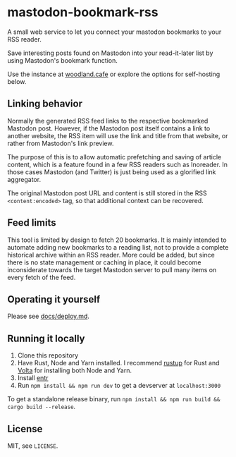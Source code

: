# mastodon-bookmark-rss

A small web service to let you connect your mastodon bookmarks to your RSS reader.

Save interesting posts found on Mastodon into your read-it-later list by using Mastodon's bookmark function.

Use the instance at [woodland.cafe](https://bookmark-rss.woodland.cafe) or explore the options for self-hosting below.

## Linking behavior

Normally the generated RSS feed links to the respective bookmarked Mastodon
post. However, if the Mastodon post itself contains a link to another website,
the RSS item will use the link and title from that website, or rather from
Mastodon's link preview.

The purpose of this is to allow automatic prefetching and saving of article
content, which is a feature found in a few RSS readers such as Inoreader. In
those cases Mastodon (and Twitter) is just being used as a glorified link
aggregator.

The original Mastodon post URL and content is still stored in the RSS
`<content:encoded>` tag, so that additional context can be recovered.

## Feed limits

This tool is limited by design to fetch 20 bookmarks. It is mainly intended 
to automate adding new bookmarks to a reading list, not to provide a complete 
historical archive within an RSS reader. More could be added, but since there 
is no state management or caching in place, it could become inconsiderate towards 
the target Mastodon server to pull many items on every fetch of the feed.

## Operating it yourself

Please see [docs/deploy.md](docs/deploy.md).

## Running it locally

1. Clone this repository
2. Have Rust, Node and Yarn installed. I recommend [rustup](https://rustup.rs/)
   for Rust and [Volta](https://volta.sh/) for installing both Node and Yarn.
3. Install [entr](http://eradman.com/entrproject/)
4. Run `npm install && npm run dev` to get a devserver at `localhost:3000`

To get a standalone release binary, run `npm install && npm run build && cargo build --release`.

## License

MIT, see `LICENSE`.
